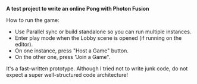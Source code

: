 <b>A test project to write an online Pong with Photon Fusion</b>

How to run the game:
- Use Parallel sync or build standalone so you can run multiple instances.
- Enter play mode when the Lobby scene is opened (if running on the editor).
- On one instance, press "Host a Game" button.
- On the other one, press "Join a Game".

It's a fast-written prototype. Although I tried not to write junk code, do not expect a super well-structured code architecture!
